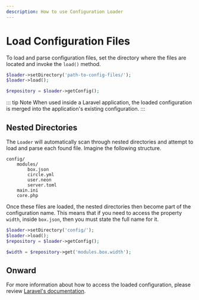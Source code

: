 ```yaml
---
description: How to use Configuration Loader
---
```

# Load Configuration Files

To load and parse configuration files, set the directory where the files are located and invoke the `load()` method.

```php
$loader->setDirectory('path-to-config-files/');
$loader->load();

$repository = $loader->getConfig();
```

::: tip Note
When used inside a Laravel application, the loaded configuration is merged into the application's existing configuration.
:::

## Nested Directories

The `Loader` will automatically scan through nested directories and attempt to load and parse each found file.
Imagine the following structure.

```
config/
    modules/
        box.json
        circle.yml
        user.neon
        server.toml
    main.ini
    core.php
```

Once these files are loaded, the nested directories then become part of the configuration name.
This means that if you need to access the property `width`, inside `box.json`, then you must state the full name for it.

```php
$loader->setDirectory('config/');
$loader->load();
$repository = $loader->getConfig();

$width = $repository->get('modules.box.width');
```

## Onward

For more information about how to access the loaded configuration, please review [Laravel's documentation](https://laravel.com/docs/10.x/configuration).
